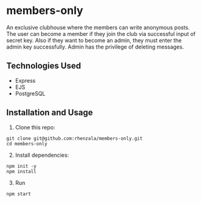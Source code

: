 # members-only
An exclusive clubhouse where the members can write anonymous posts.
The user can become a member if they join the club via successful input of secret key.
Also if they want to become an admin, they must enter the admin key successfully. 
Admin has the privilege of deleting messages.

## Technologies Used
- Express
- EJS
- PostgreSQL

## Installation and Usage
1. Clone this repo:
```
git clone git@github.com:rhenzala/members-only.git
cd members-only
```
2. Install dependencies:
```
npm init -y
npm install
```
3. Run
```
npm start
```
